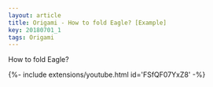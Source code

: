 ```yaml
---
layout: article
title: Origami - How to fold Eagle? [Example]
key: 20180701_1
tags: Origami
---
```


How to fold Eagle?

<div>{%- include extensions/youtube.html id='FSfQF07YxZ8' -%}</div>
